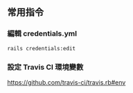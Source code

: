 ## 常用指令

### 編輯 credentials.yml

`rails credentials:edit`

### 設定 Travis CI 環境變數

https://github.com/travis-ci/travis.rb#env


